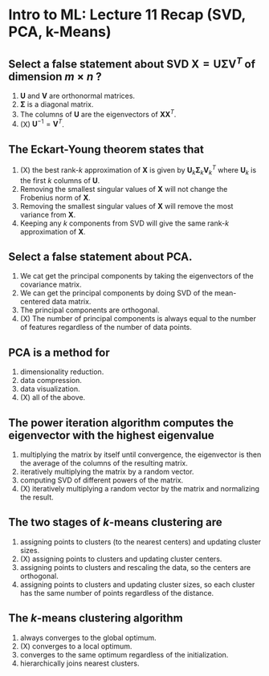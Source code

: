 # Intro to ML: Lecture 11 Recap (SVD, PCA, k-Means)

## Select a **false** statement about SVD $\boldsymbol X = \boldsymbol U \boldsymbol \Sigma \boldsymbol V^T$ of dimension $m \times n$ ?

1. $\boldsymbol U$ and $\boldsymbol V$ are orthonormal matrices.
2. $\boldsymbol \Sigma$ is a diagonal matrix.
3. The columns of $\boldsymbol U$ are the eigenvectors of $\boldsymbol X \boldsymbol X^T$.
4. (X) $\boldsymbol U^{-1} = \boldsymbol V^T$.


## The Eckart-Young theorem states that

1. (X) the best rank-$k$ approximation of $\boldsymbol X$ is given by $\boldsymbol U_k \boldsymbol \Sigma_k \boldsymbol V_k^T$ where $\boldsymbol U_k$ is the first $k$ columns of $\boldsymbol U$.
2. Removing the smallest singular values of $\boldsymbol X$ will not change the Frobenius norm of $\boldsymbol X$.
3. Removing the smallest singular values of $\boldsymbol X$ will remove the most variance from $\boldsymbol X$.
4. Keeping any $k$ components from SVD will give the same rank-$k$ approximation of $\boldsymbol X$.


## Select a **false** statement about PCA.

1. We cat get the principal components by taking the eigenvectors of the covariance matrix.
2. We can get the principal components by doing SVD of the mean-centered data matrix.
3. The principal components are orthogonal.
4. (X) The number of principal components is always equal to the number of features regardless of the number of data points.


## PCA is a method for

1. dimensionality reduction.
2. data compression.
3. data visualization.
4. (X) all of the above.


## The power iteration algorithm computes the eigenvector with the highest eigenvalue

1. multiplying the matrix by itself until convergence, the eigenvector is then the average of the columns of the resulting matrix.
2. iteratively multiplying the matrix by a random vector.
3. computing SVD of different powers of the matrix.
4. (X) iteratively multiplying a random vector by the matrix and normalizing the result.


## The two stages of $k$-means clustering are

1. assigning points to clusters (to the nearest centers) and updating cluster sizes.
2. (X) assigning points to clusters and updating cluster centers.
3. assigning points to clusters and rescaling the data, so the centers are orthogonal.
4. assigning points to clusters and updating cluster sizes, so each cluster has the same number of points regardless of the distance.


## The $k$-means clustering algorithm

1. always converges to the global optimum.
2. (X) converges to a local optimum.
3. converges to the same optimum regardless of the initialization.
4. hierarchically joins nearest clusters.


